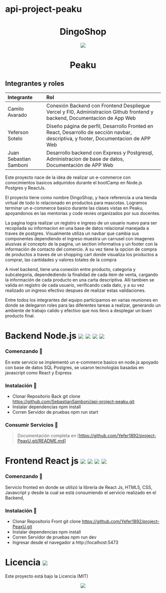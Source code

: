 
# api-project-peaku

<center><h1>DingoShop</h1></center> 
<center>

<p align="center">
<img  src="https://scontent-bog2-2.xx.fbcdn.net/v/t39.30808-6/309377118_531571555638480_5329566097795586777_n.jpg?_nc_cat=110&ccb=1-7&_nc_sid=efb6e6&_nc_ohc=uihXGxzbhOEAX_Hwmm7&_nc_ht=scontent-bog2-2.xx&oh=00_AfAf5G6L1XkjNwonExV6Y-9nM2yX0oibBCQhFJfc4FteZw&oe=65B5D633">
</p>

</center>

<center><h1>Peaku</h1></center> 

## Integrantes y roles

|Integrante             |Rol               |
|:------------------    |:-----------------|
|Camilo Avarado         |Conexión Backend con Frontend Despliegue Vercel y Fl0, Administracion Github frontend y backend, Documentacion de App Web |
|Yeferson Sotelo        |Diseño página de perfil, Desarrollo Fronted en React, Desarrollo de sección navbar, descriptiva, y footer, Documentacion de APP Web |
|Juan Sebastian Samboni |Desarrollo backend con Express y Postgresql, Administracion de base de datos, Documentación de APP Web|

Este proyecto nace de la idea de realizar un e-commerce con conocimientos basicos adquiridos durante el bootCamp en Node.js Postgres y ReactJs.

El proyecto tiene como nombre DingoShop, y hace referencia a una tienda virtual de todo lo relacionado en productos para mascotas. Logramos terminar un e-commerce basico  durante las clases vistas en Peaku, apoyandonos en las mentorias y code revies organizados por sus docentes. 

La pagina logra realizar un registro e ingreso de un usuario nuevo para ser recopilada su informacion en una base de datos relacional manejada a traves de postgres. Visualmente utiliza un navbar que cambia sus componentes dependiendo el ingreso muestra un carrusel con imagenes alusivas al concepto de la pagina, un section informativa y un footer con la información de contacto del comercio. A su vez tiene la opcion de compra de productos a traves de un shopping cart donde visualiza los productos a comprar, las cantidades y valores totales de la compra

A nivel backend, tiene una conexión entre producto, categoria y subcategoria, dependediendo la finalidad de cada item de venta, cargando la información de cada producto en una carta descriptiva. Allí tambien se valida en registro de cada usuario, verificando cada dato, y a su vez realizado un ingreso efectivo despues de realizar estas validaciones.

Entre todos los integrantes del equipo participamos en varias reuniones en donde se delegaron roles para las diferentes tareas a realizar, generando un ambiente de trabajo calido y efectivo que nos llevo a desplegar un buen producto final.



# Backend Node.js <img src="https://img.shields.io/badge/node-19.6.1-green"> <img src="https://img.shields.io/badge/npm-9.8.0-blue"> <img src="https://img.shields.io/badge/postgres-12-red"> <img src="https://img.shields.io/badge/Express.js-4.18.2-lightgrey"> 

### Comenzando 🚀

En este servicio se implementó un e-commerce basico en node.js apoyado con base de datos SQL Postgres, se usaron tecnologías  basadas en javascript como React y Express

### Instalación 🔧

- Clonar Repositorio Back git clone https://github.com/SebastianSamboni/api-project-peaku.git
- Instalar dependencias npm install
- Corren Servidor de pruebas npm run start

### Consumir Servicios 🔩

> Documentación completa en [https://github.com/Yefer1892/project-PeaxU.git/README.md]


# Frontend React js <img src="https://img.shields.io/badge/HTML-5-orange"> <img src="https://img.shields.io/badge/CSS-3-blue"> <img src="https://img.shields.io/badge/JavaScript-Yellow"> <img src="https://img.shields.io/badge/React.js-18.2.0-blue">

### Comenzando 🚀

Servicio fronted en donde se utilizó la librería de React Js, HTML5, CSS, Javascript y desde la cual se está consumiendo el servicio realizado en el Backend, 

### Instalación 🔧

- Clonar Repositorio Front git clone https://github.com/Yefer1892/project-PeaxU.git
- Instalar dependencias npm install
- Corren Servidor de pruebas npm run dev
- Ingresar desde el navegador a http://localhost:5473

# Licencia <img src="https://img.shields.io/badge/Licence-MIT-RED"> 

Este proyecto está bajo la Licencia (MIT)

<p align="center">
<img  src="https://acs.infomega.biz/share/proxy/alfresco-noauth/api/internal/shared/node/9MGhZx9ETTq5VUfopgpHhg/content/thumbnails/imgpreview?c=force&lastModified=imgpreview%3A1596240212844">
</p>


